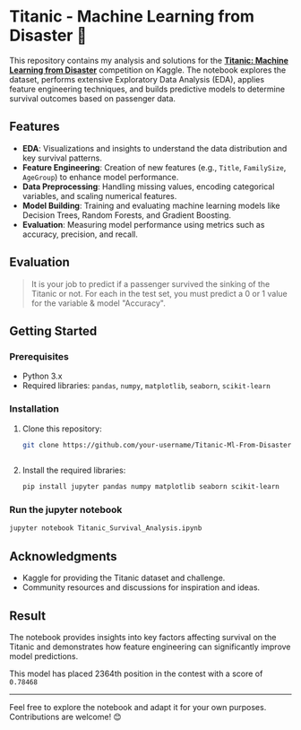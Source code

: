 # Titanic - Machine Learning from Disaster 🚢

This repository contains my analysis and solutions for the **[Titanic: Machine Learning from Disaster](https://www.kaggle.com/c/titanic)** competition on Kaggle. The notebook explores the dataset, performs extensive Exploratory Data Analysis (EDA), applies feature engineering techniques, and builds predictive models to determine survival outcomes based on passenger data.

## Features
- **EDA**: Visualizations and insights to understand the data distribution and key survival patterns.
- **Feature Engineering**: Creation of new features (e.g., `Title`, `FamilySize`, `AgeGroup`) to enhance model performance.
- **Data Preprocessing**: Handling missing values, encoding categorical variables, and scaling numerical features.
- **Model Building**: Training and evaluating machine learning models like Decision Trees, Random Forests, and Gradient Boosting.
- **Evaluation**: Measuring model performance using metrics such as accuracy, precision, and recall.

## Evaluation
> It is your job to predict if a passenger survived the sinking of the Titanic or not. For each in the test set, you must predict a 0 or 1 value for the variable & model "Accuracy".

## Getting Started

### Prerequisites
- Python 3.x
- Required libraries: `pandas`, `numpy`, `matplotlib`, `seaborn`, `scikit-learn`

### Installation
1. Clone this repository:
   ```bash
   git clone https://github.com/your-username/Titanic-Ml-From-Disaster.git
 
2. Install the required libraries:
   ```bash
   pip install jupyter pandas numpy matplotlib seaborn scikit-learn

### Run the jupyter notebook
   ```bash
   jupyter notebook Titanic_Survival_Analysis.ipynb
   ```
## Acknowledgments

<ul>
  <li>Kaggle for providing the Titanic dataset and challenge.</li>
  <li>Community resources and discussions for inspiration and ideas.</li>
</ul>

## Result

The notebook provides insights into key factors affecting survival on the Titanic and demonstrates how feature engineering can significantly improve model predictions.

This model has placed 2364th position in the contest with a score of `0.78468`

---

Feel free to explore the notebook and adapt it for your own purposes. Contributions are welcome! 😊


